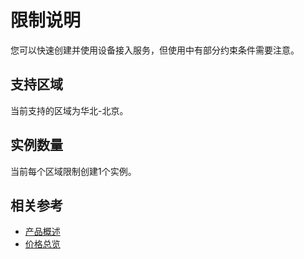 # 限制说明

您可以快速创建并使用设备接入服务，但使用中有部分约束条件需要注意。

## 支持区域
当前支持的区域为华北-北京。

## 实例数量
当前每个区域限制创建1个实例。



## 相关参考

- [产品概述](../Introduction/Product-Overview.md)
- [价格总览](../Pricing/Price-Overview.md)
